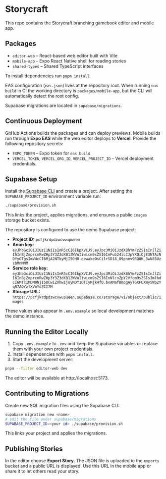 # Storycraft

This repo contains the Storycraft branching gamebook editor and mobile app.

## Packages
- `editor-web` – React-based web editor built with Vite
- `mobile-app` – Expo React Native shell for reading stories
- `shared-types` – Shared TypeScript interfaces

To install dependencies run `pnpm install`.

EAS configuration (`eas.json`) lives at the repository root. When running
`eas build` in CI the working directory is `packages/mobile-app`, but the CLI
will automatically detect the root config.

Supabase migrations are located in `supabase/migrations`.

## Continuous Deployment

GitHub Actions builds the packages and can deploy previews. Mobile builds run
through **Expo EAS** while the web editor deploys to **Vercel**. Provide the
following repository secrets:

 - `EXPO_TOKEN` – Expo token for `eas build`.
- `VERCEL_TOKEN`, `VERCEL_ORG_ID`, `VERCEL_PROJECT_ID` – Vercel deployment
  credentials.

## Supabase Setup

Install the [Supabase CLI](https://supabase.com/docs/guides/cli) and create a
project. After setting the `SUPABASE_PROJECT_ID` environment variable run:

```bash
./supabase/provision.sh
```

This links the project, applies migrations, and ensures a public `images`
storage bucket exists.

The repository is configured to use the demo Supabase project:

- **Project ID:** `pcfjkrdpdzwcvwupueen`
- **Anon key:** `eyJhbGciOiJIUzI1NiIsInR5cCI6IkpXVCJ9.eyJpc3MiOiJzdXBhYmFzZSIsInJlZiI6InBjZmprcmRwZHp3Y3Z3dXB1ZWVuIiwicm9sZSI6ImFub24iLCJpYXQiOjE3NTAzNDYyOTgsImV4cCI6MjA2NTkyMjI5OH0.qewakeOsCilrSD18_O9pnev9RQ0K_3wN85UzzbMnMNM`
- **Service role key:** `eyJhbGciOiJIUzI1NiIsInR5cCI6IkpXVCJ9.eyJpc3MiOiJzdXBhYmFzZSIsInJlZiI6InBjZmprcmRwZHp3Y3Z3dXB1ZWVuIiwicm9sZSI6InNlcnZpY2Vfcm9sZSIsImlhdCI6MTc1MDM0NjI5OCwiZXhwIjoyMDY1OTIyMjk4fQ.bxAMafBmogAyTGKFUXWySWp2YqR7AQYzfXVoYdZCI7M`
- **Storage URL:** `https://pcfjkrdpdzwcvwupueen.supabase.co/storage/v1/object/public/images`

These values also appear in `.env.example` so local development matches the demo instance.

## Running the Editor Locally

1. Copy `.env.example` to `.env` and keep the Supabase variables or replace them with your own project credentials.
2. Install dependencies with `pnpm install`.
3. Start the development server:

```bash
pnpm --filter editor-web dev
```

The editor will be available at http://localhost:5173.

## Contributing to Migrations

Create new SQL migration files using the Supabase CLI:

```bash
supabase migration new <name>
# edit the file under supabase/migrations
SUPABASE_PROJECT_ID=<your id> ./supabase/provision.sh
```

This links your project and applies the migrations.

## Publishing Stories

In the editor choose **Export Story**. The JSON file is uploaded to the `exports` bucket and a public URL is displayed. Use this URL in the mobile app or share it to let others read your story.

